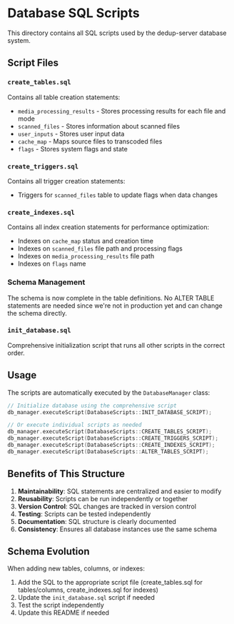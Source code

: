 # Database SQL Scripts

This directory contains all SQL scripts used by the dedup-server database system.

## Script Files

### `create_tables.sql`

Contains all table creation statements:

- `media_processing_results` - Stores processing results for each file and mode
- `scanned_files` - Stores information about scanned files
- `user_inputs` - Stores user input data
- `cache_map` - Maps source files to transcoded files
- `flags` - Stores system flags and state

### `create_triggers.sql`

Contains all trigger creation statements:

- Triggers for `scanned_files` table to update flags when data changes

### `create_indexes.sql`

Contains all index creation statements for performance optimization:

- Indexes on `cache_map` status and creation time
- Indexes on `scanned_files` file path and processing flags
- Indexes on `media_processing_results` file path
- Indexes on `flags` name

### Schema Management

The schema is now complete in the table definitions. No ALTER TABLE statements are needed since we're not in production yet and can change the schema directly.

### `init_database.sql`

Comprehensive initialization script that runs all other scripts in the correct order.

## Usage

The scripts are automatically executed by the `DatabaseManager` class:

```cpp
// Initialize database using the comprehensive script
db_manager.executeScript(DatabaseScripts::INIT_DATABASE_SCRIPT);

// Or execute individual scripts as needed
db_manager.executeScript(DatabaseScripts::CREATE_TABLES_SCRIPT);
db_manager.executeScript(DatabaseScripts::CREATE_TRIGGERS_SCRIPT);
db_manager.executeScript(DatabaseScripts::CREATE_INDEXES_SCRIPT);
db_manager.executeScript(DatabaseScripts::ALTER_TABLES_SCRIPT);
```

## Benefits of This Structure

1. **Maintainability**: SQL statements are centralized and easier to modify
2. **Reusability**: Scripts can be run independently or together
3. **Version Control**: SQL changes are tracked in version control
4. **Testing**: Scripts can be tested independently
5. **Documentation**: SQL structure is clearly documented
6. **Consistency**: Ensures all database instances use the same schema

## Schema Evolution

When adding new tables, columns, or indexes:

1. Add the SQL to the appropriate script file (create_tables.sql for tables/columns, create_indexes.sql for indexes)
2. Update the `init_database.sql` script if needed
3. Test the script independently
4. Update this README if needed
